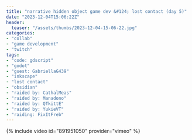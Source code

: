 ```yaml
---
title: "narrative hidden object game dev &#124; lost contact (day 5)"
date: "2023-12-04T15:06:22Z"
header:
  teaser: "/assets/thumbs/2023-12-04-15-06-22.jpg"
categories:
- "collab"
- "game development"
- "twitch"
tags:
- "code: gdscript"
- "godot"
- "guest: GabriellaG439"
- "inkscape"
- "lost contact"
- "obsidian"
- "raided by: CathalMeas"
- "raided by: Manadono"
- "raided by: QTkittE"
- "raided by: YukieVT"
- "raiding: FixItFreb"
---
```

{% include video id="891951050" provider="vimeo" %}
